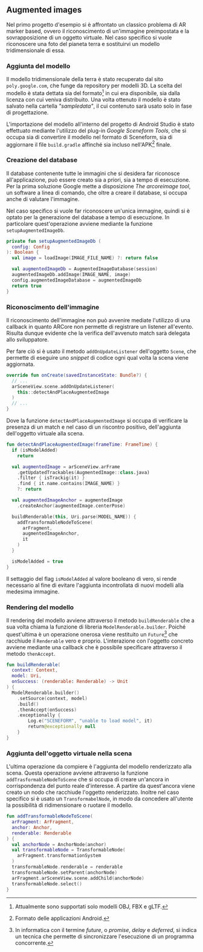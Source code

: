 ## Augmented images

Nel primo progetto d'esempio si è affrontato un classico problema di AR marker based, ovvero il riconoscimento di un'immagine preimpostata e la sovrapposizione di un oggetto virtuale.
Nel caso specifico si vuole riconoscere una foto del pianeta terra e sostituirvi un modello tridimensionale di essa.

### Aggiunta del modello

Il modello tridimensionale della terra è stato recuperato dal sito `poly.google.com`, che funge da repository per modelli 3D.
La scelta del modello è stata dettata sia del formato[^format] in cui era disponibile, sia dalla licenza con cui veniva distribuito. 
Una volta ottenuto il modello è stato salvato nella cartella *"sampledata"*, il cui contenuto sarà usato solo in fase di progettazione.

L'importazione del modello all'interno del progetto di Android Studio è stato effettuato mediante l'utilizzo del plug-in *Google Sceneform Tools*, che si occupa sia di convertire il modello nel formato di Sceneform, sia di aggiornare il file `build.gradle` affinché sia incluso nell'APK[^apk] finale.

### Creazione del database

Il database contenente tutte le immagini che si desidera far riconosce all'applicazione, può essere creato sia a priori, sia a tempo di esecuzione.
Per la prima soluzione Google mette a disposizione *The arcoreimage tool*, un software a linea di comando, che oltre a creare il database, si occupa anche di valutare l'immagine.

Nel caso specifico si vuole far riconoscere un'unica immagine, quindi si è optato per la generazione del database a tempo di esecuzione.
In particolare quest'operazione avviene mediante la funzione `setupAugmentedImageDb`.

```kotlin
private fun setupAugmentedImageDb (
  config: Config
): Boolean {
  val image = loadImage(IMAGE_FILE_NAME) ?: return false

  val augmentedImageDb = AugmentedImageDatabase(session)
  augmentedImageDb.addImage(IMAGE_NAME, image)
  config.augmentedImageDatabase = augmentedImageDb
  return true
}
```

### Riconoscimento dell'immagine

Il riconoscimento dell'immagine non può avvenire mediate l'utilizzo di una callback in quanto ARCore non permette di registrare un listener all'evento.
Risulta dunque evidente che la verifica dell'avvenuto match sarà delegata allo sviluppatore.

Per fare ciò si è usato il metodo `addOnUpdateListener` dell'oggetto `Scene`, che permette di eseguire uno *snippet* di codice ogni qual volta la scena viene aggiornata.

```kotlin
override fun onCreate(savedInstanceState: Bundle?) {
  // ...
  arSceneView.scene.addOnUpdateListener(
    this::detectAndPlaceAugmentedImage
  )
  // ...
}
```

Dove la funzione `detectAndPlaceAugmentedImage` si occupa di verificare la presenza di un match e nel caso di un riscontro positivo, dell'aggiunta dell'oggetto virtuale alla scena.

```kotlin
fun detectAndPlaceAugmentedImage(frameTime: FrameTime) {
  if (isModelAdded)
    return

  val augmentedImage = arSceneView.arFrame
    .getUpdatedTrackables(AugmentedImage::class.java)
    .filter { isTrackig(it) }
    .find { it.name.contains(IMAGE_NAME) }
    ?: return

  val augmentedImageAnchor = augmentedImage
    .createAnchor(augmentedImage.centerPose)

  buildRenderable(this, Uri.parse(MODEL_NAME)) {
    addTransformableNodeToScene(
      arFragment,
      augmentedImageAnchor,
      it
    )
  }

  isModelAdded = true
}
```

Il settaggio del flag `isModelAdded` al valore booleano di vero, si rende necessario al fine di evitare l'aggiunta incontrollata di nuovi modelli alla medesima immagine. 

### Rendering del modello

Il rendering del modello avviene attraverso il metodo `buildRenderable` che a sua volta chiama la funzione di libreria `ModelRenderable.builder`.
Poiché quest'ultima è un operazione onerosa viene restituito un `Future`[^future] che racchiude il `Renderable` vero e proprio.
L'interazione con l'oggetto concreto avviene mediante una callback che è possibile specificare attraverso il metodo `thenAccept`.

```kotlin
fun buildRenderable(
  context: Context,
  model: Uri,
  onSuccess: (renderable: Renderable) -> Unit
) {
  ModelRenderable.builder()
    .setSource(context, model)
    .build()
    .thenAccept(onSuccess)
    .exceptionally {
        Log.e("SCENEFORM", "unable to load model", it)
        return@exceptionally null
    }
}
```

### Aggiunta dell'oggetto virtuale nella scena

L'ultima operazione da compiere è l'aggiunta del modello renderizzato alla scena.
Questa operazione avviene attraverso la funzione `addTrasformableNodeToScene` che si occupa di creare un'ancora in corrispondenza del punto reale d'interesse.
A partire da quest'ancora viene creato un nodo che racchiude l'oggetto renderizzato.
Inoltre nel caso specifico si è usato un `TransformabelNode`, in modo da concedere all'utente la possibilità di ridimensionare o ruotare il modello.

```kotlin
fun addTransformableNodeToScene(
  arFragment: ArFragment,
  anchor: Anchor,
  renderable: Renderable
) {
  val anchorNode = AnchorNode(anchor)
  val transformableNode = TransformableNode(
    arFragment.transformationSystem
  )
  transformableNode.renderable = renderable
  transformableNode.setParent(anchorNode)
  arFragment.arSceneView.scene.addChild(anchorNode)
  transformableNode.select()
}
```

[^format]: Attualmente sono supportati solo modelli OBJ, FBX e gLTF.

[^apk]: Formato delle applicazioni Android.

[^future]: In informatica con il termine *future*, o *promise*, *delay* e *deferred*, si indica un tecnica che permette di sincronizzare l'esecuzione di un programma concorrente.
